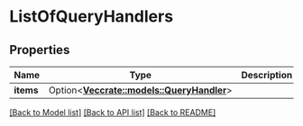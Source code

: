 # ListOfQueryHandlers

## Properties

Name | Type | Description | Notes
------------ | ------------- | ------------- | -------------
**items** | Option<[**Vec<crate::models::QueryHandler>**](QueryHandler.md)> |  | [optional]

[[Back to Model list]](../README.md#documentation-for-models) [[Back to API list]](../README.md#documentation-for-api-endpoints) [[Back to README]](../README.md)


